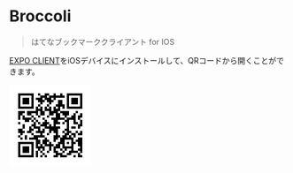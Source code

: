 # Broccoli

> はてなブックマーククライアント for IOS
  

[EXPO CLIENT](https://itunes.apple.com/us/app/expo-client/id982107779?mt=8)をiOSデバイスにインストールして、QRコードから開くことができます。  
  
![QR CODE](expo_qr.png)
